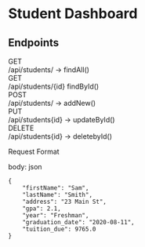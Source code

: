 # Student Dashboard

## Endpoints 

GET <br/>
/api/students/ -> findAll() <br/>
GET <br/>
/api/students/{id} findById() <br/>
POST <br/>
/api/students/ -> addNew() <br/>
PUT <br/>
/api/students{id} -> updateById() <br/>
DELETE <br/>
/api/students{id} -> deletebyId() <br/>



Request Format  <br/>

body: json <br/>

    {
        "firstName": "Sam",
        "lastName": "Smith",
        "address": "23 Main St",
        "gpa": 2.1,
        "year": "Freshman",
        "graduation_date": "2020-08-11",
        "tuition_due": 9765.0
    }


